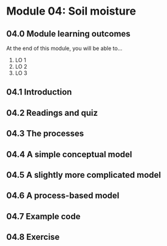 
# Module 04: Soil moisture

## 04.0 Module learning outcomes
At the end of this module, you will be able to...
1. LO 1
2. LO 2
3. LO 3

## 04.1 Introduction


## 04.2 Readings and quiz


## 04.3 The processes


## 04.4 A simple conceptual model


## 04.5 A slightly more complicated model


## 04.6 A process-based model


## 04.7 Example code


## 04.8 Exercise
